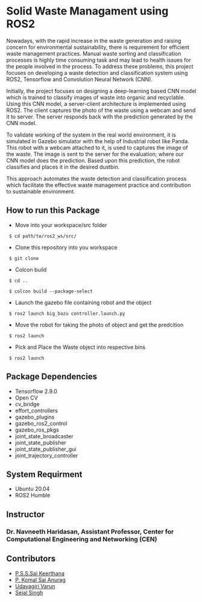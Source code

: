 
# Solid Waste Managament using ROS2

Nowadays, with the rapid increase in the waste generation and raising concern for environmental sustainability, there is requirement for efficient waste management practices. Manual waste sorting and classification processes is highly time consuming task and may lead to health issues for the people involved in the process. To address these problems, this project focuses on developing a waste detection and classification system using ROS2, Tensorflow and Convolution Neural Network (CNN). 

Initially, the project focuses on designing a deep-learning based CNN model which is trained to classify images of waste into organic and recyclable. Using this CNN model, a server-client architecture 
is implemented using ROS2. The client captures the photo of the waste using a webcam and send it to server. The server responds back with the prediction generated by the CNN model.

To validate working of the system in the real world environment, it is simulated in Gazebo simulator with the help of Industrial robot like Panda. This robot with a webcam attached to it, is used to captures the image of the waste. The image is sent to the server for the evaluation; where our CNN model does the prediction. Based upon this prediction, the robot classifies and places it in the desired dustbin.

This approach automates the waste detection and classification process which facilitate the effective waste management practice
and contribution to sustainable environment.


## How to run this Package

- Move into your workspace/src folder
```
 $ cd path/to/ros2_ws/src/
  ```


- Clone this repository into you workspace
```
 $ git clone 
  ```


- Colcon build

```
 $ cd .. 

 $ colcon build --package-select 
  ```


- Launch the gazebo file containing robot and the object

```
 $ ros2 launch big_bazu controller.launch.py
  ```


- Move the robot for taking the photo of object and get the predcition

```
 $ ros2 launch 
  ```

- Pick and Place the Waste object into respective bins

```
 $ ros2 launch 
  ```




## Package Dependencies
- Tensorflow 2.9.0
- Open CV
- cv_bridge
- effort_controllers
- gazebo_plugins
- gazebo_ros2_control
- gazebo_ros_pkgs
- joint_state_broadcaster
- joint_state_publisher
- joint_state_publisher_gui
- joint_trajectory_controller



## System Requirment

- Ubuntu 20.04
- ROS2 Humble

## Instructor

### Dr. Navneeth Haridasan, Assistant Professor, Center for Computational Engineering and Networking (CEN)


## Contributors

- [P.S.S.Sai Keerthana](https://github.com/saikeerthana234)
- [P. Komal Sai Anurag](https://www.github.com/komalsai234)
- [Udayagiri Varun](https://github.com/VarunUdayagiri)
- [Sejal Singh](https://github.com/sejal923)

